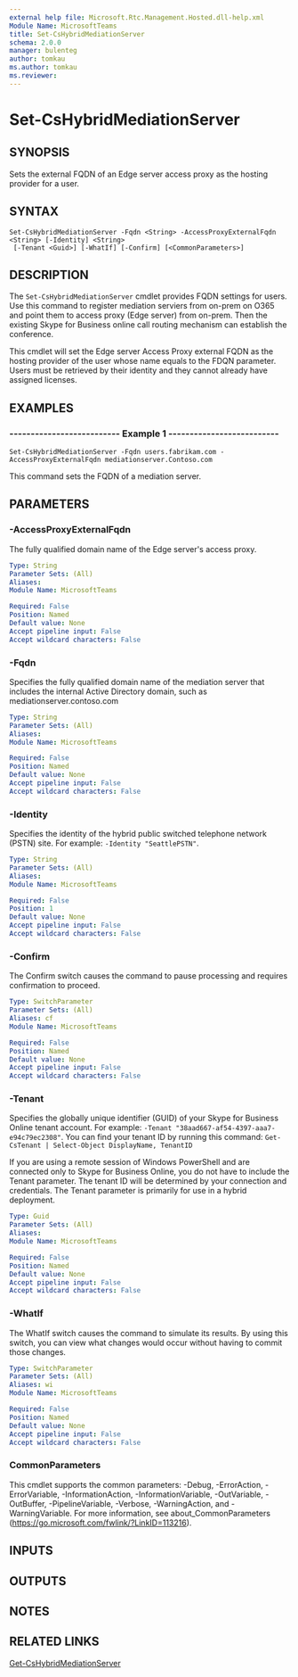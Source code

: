 ```yaml
---
external help file: Microsoft.Rtc.Management.Hosted.dll-help.xml 
Module Name: MicrosoftTeams
title: Set-CsHybridMediationServer
schema: 2.0.0
manager: bulenteg
author: tomkau
ms.author: tomkau
ms.reviewer:
---
```


# Set-CsHybridMediationServer

## SYNOPSIS
Sets the external FQDN of an Edge server access proxy as the hosting provider for a user.

## SYNTAX

```
Set-CsHybridMediationServer -Fqdn <String> -AccessProxyExternalFqdn <String> [-Identity] <String>
 [-Tenant <Guid>] [-WhatIf] [-Confirm] [<CommonParameters>]
```

## DESCRIPTION
The `Set-CsHybridMediationServer` cmdlet provides FQDN settings for users.
Use this command to register mediation serviers from on-prem on O365 and point them to access proxy (Edge server) from on-prem.
Then the existing Skype for Business online call routing mechanism can establish the conference.

This cmdlet will set the Edge server Access Proxy external FQDN as the hosting provider of the user whose name equals to the FDQN parameter.
Users must be retrieved by their identity and they cannot already have assigned licenses.

## EXAMPLES

### -------------------------- Example 1 --------------------------
```
Set-CsHybridMediationServer -Fqdn users.fabrikam.com -AccessProxyExternalFqdn mediationserver.Contoso.com
```

This command sets the FQDN of a mediation server.


## PARAMETERS

### -AccessProxyExternalFqdn
The fully qualified domain name of the Edge server's access proxy.

```yaml
Type: String
Parameter Sets: (All)
Aliases: 
Module Name: MicrosoftTeams

Required: False
Position: Named
Default value: None
Accept pipeline input: False
Accept wildcard characters: False
```

### -Fqdn
Specifies the fully qualified domain name of the mediation server that includes the internal Active Directory domain, such as mediationserver.contoso.com

```yaml
Type: String
Parameter Sets: (All)
Aliases: 
Module Name: MicrosoftTeams

Required: False
Position: Named
Default value: None
Accept pipeline input: False
Accept wildcard characters: False
```

### -Identity
Specifies the identity of the hybrid public switched telephone network (PSTN) site.
For example: `-Identity "SeattlePSTN"`.

```yaml
Type: String
Parameter Sets: (All)
Aliases: 
Module Name: MicrosoftTeams

Required: False
Position: 1
Default value: None
Accept pipeline input: False
Accept wildcard characters: False
```

### -Confirm
The Confirm switch causes the command to pause processing and requires confirmation to proceed.

```yaml
Type: SwitchParameter
Parameter Sets: (All)
Aliases: cf
Module Name: MicrosoftTeams

Required: False
Position: Named
Default value: None
Accept pipeline input: False
Accept wildcard characters: False
```

### -Tenant
Specifies the globally unique identifier (GUID) of your Skype for Business Online tenant account.
For example: `-Tenant "38aad667-af54-4397-aaa7-e94c79ec2308"`.
You can find your tenant ID by running this command: `Get-CsTenant | Select-Object DisplayName, TenantID`

If you are using a remote session of Windows PowerShell and are connected only to Skype for Business Online, you do not have to include the Tenant parameter.
The tenant ID will be determined by your connection and credentials.
The Tenant parameter is primarily for use in a hybrid deployment.

```yaml
Type: Guid
Parameter Sets: (All)
Aliases: 
Module Name: MicrosoftTeams

Required: False
Position: Named
Default value: None
Accept pipeline input: False
Accept wildcard characters: False
```

### -WhatIf
The WhatIf switch causes the command to simulate its results.
By using this switch, you can view what changes would occur without having to commit those changes.

```yaml
Type: SwitchParameter
Parameter Sets: (All)
Aliases: wi
Module Name: MicrosoftTeams

Required: False
Position: Named
Default value: None
Accept pipeline input: False
Accept wildcard characters: False
```

### CommonParameters
This cmdlet supports the common parameters: -Debug, -ErrorAction, -ErrorVariable, -InformationAction, -InformationVariable, -OutVariable, -OutBuffer, -PipelineVariable, -Verbose, -WarningAction, and -WarningVariable. For more information, see about_CommonParameters (https://go.microsoft.com/fwlink/?LinkID=113216).

## INPUTS

## OUTPUTS

## NOTES

## RELATED LINKS

[Get-CsHybridMediationServer](Get-CsHybridMediationServer.md)


